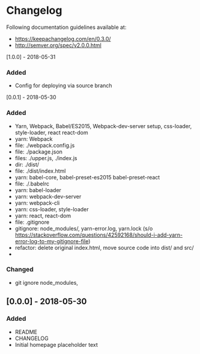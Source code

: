 # Changelog
Following documentation guidelines available at:
* https://keepachangelog.com/en/0.3.0/
* http://semver.org/spec/v2.0.0.html

[1.0.0] - 2018-05-31
### Added
- Config for deploying via source branch

[0.0.1] - 2018-05-30
### Added
- Yarn, Webpack, Babel/ES2015, Webpack-dev-server setup, css-loader, style-loader, react react-dom
- yarn: Webpack
- file: ./webpack.config.js
- file: ./package.json
- files: ./upper.js, ./index.js
- dir: ./dist/
- file: ./dist/index.html
- yarn: babel-core, babel-preset-es2015 babel-preset-react
- file: ./.babelrc
- yarn: babel-loader
- yarn: webpack-dev-server
- yarn: webpack-cli
- yarn: css-loader, style-loader
- yarn: react, react-dom
- file: .gitignore
- gitignore: node_modules/, yarn-error.log, yarn.lock (s/o https://stackoverflow.com/questions/42592168/should-i-add-yarn-error-log-to-my-gitignore-file)
- refactor: delete original index.html, move source code into dist/ and src/
- 

### Changed
- git ignore node_modules, 

## [0.0.0] - 2018-05-30
### Added
- README
- CHANGELOG
- Initial homepage placeholder text
